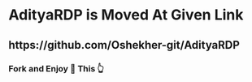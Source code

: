 # AdityaRDP is Moved At Given Link

<h2 href="https://github.com/Oshekher-git/AdityaRDP">https://github.com/Oshekher-git/AdityaRDP</h2>

### Fork and Enjoy 💞 This 👆
